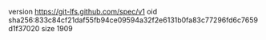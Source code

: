 version https://git-lfs.github.com/spec/v1
oid sha256:833c84cf21daf55fb94ce09594a32f2e6131b0fa83c77296fd6c7659d1f37020
size 1909
